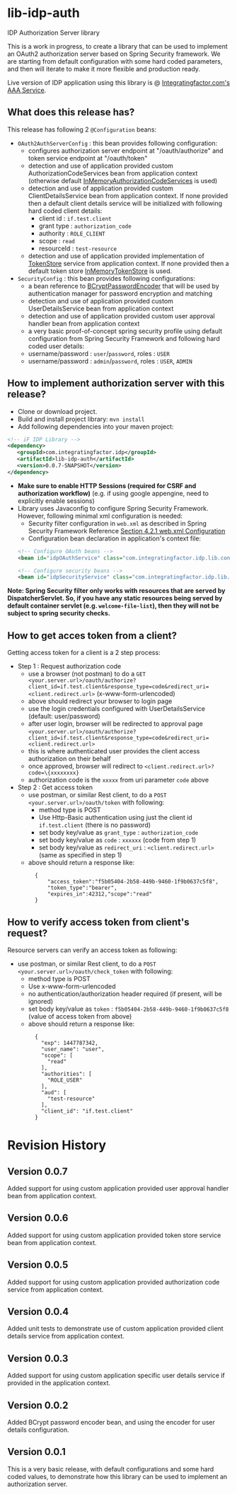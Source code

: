 # lib-idp-auth
IDP Authorization Server library  

This is a work in progress, to create a library that can be used to implement an OAuth2 authorization server based on Spring Security framework. We are starting from default configuration with some hard coded parameters, and then will iterate to make it more flexible and production ready.  

Live version of IDP application using this library is @ [Integratingfactor.com's AAA Service](https://if-idp.appspot.com).

## What does this release has?
This release has following 2 `@Configuration` beans:
* `OAuth2AuthServerConfig` : this bean provides following configuration:
  * configures authorization server endpoint at "/oauth/authorize" and token service endpoint at "/oauth/token"
  * detection and use of application provided custom AuthorizationCodeServices bean from application context (otherwise default [InMemoryAuthorizationCodeServices](http://docs.spring.io/spring-security/oauth/apidocs/org/springframework/security/oauth2/provider/code/InMemoryAuthorizationCodeServices.html) is used)
  * detection and use of application provided custom ClientDetailsService bean from application context. If none provided
  then a default client details service will be initialized with following hard coded client details:
    * client id : `if.test.client`  
    * grant type : `authorization_code`  
    * authority : `ROLE_CLIENT`  
    * scope : `read`  
    * resourceId : `test-resource`  
  * detection and use of application provided implementation of [TokenStore](http://docs.spring.io/spring-security/oauth/apidocs/org/springframework/security/oauth2/provider/token/TokenStore.html) service from application context. If none provided then a default token store [InMemoryTokenStore](http://docs.spring.io/spring-security/oauth/apidocs/org/springframework/security/oauth2/provider/token/store/InMemoryTokenStore.html) is used.  
* `SecurityConfig` : this bean provides following configurations:
  * a bean reference to [BCryptPasswordEncoder](http://docs.spring.io/spring-security/site/docs/3.2.9.RELEASE/apidocs/org/springframework/security/crypto/bcrypt/BCryptPasswordEncoder.html) that will be used by authentication manager for password encryption and matching
  * detection and use of application provided custom UserDetailsService bean from application context
  * detection and use of application provided custom user approval handler bean from application context
  * a very basic proof-of-concept spring security profile using default configuration from Spring Security Framework and following hard coded user details:
  * username/password : `user`/`password`, roles : `USER`
  * username/password : `admin`/`password`, roles : `USER`, `ADMIN`

## How to implement authorization server with this release?
* Clone or download project.  
* Build and install project library: `mvn install`  
* Add following dependencies into your maven project:
```XML
<!-- iF IDP Library -->
<dependency>
   <groupId>com.integratingfactor.idp</groupId>
   <artifactId>lib-idp-auth</artifactId>
   <version>0.0.7-SNAPSHOT</version>
</dependency>
```
* **Make sure to enable HTTP Sessions (required for CSRF and authorization workflow)** (e.g. if using google appengine, need to explicitly enable sessions)
* Library uses Javaconfig to configure Spring Security Framework. However, following minimal xml configuration is needed:
  * Security filter configuration in `web.xml` as described in Spring Security Framework Reference [Section 4.2.1 web.xml Configuration](http://docs.spring.io/spring-security/site/docs/4.0.3.RELEASE/reference/htmlsingle/#ns-web-xml)
  * Configuration bean declaration in application's context file:  
  ```XML
  <!-- Configure OAuth beans -->  
  <bean id="idpOAuthService" class="com.integratingfactor.idp.lib.config.OAuth2AuthServerConfig"/>  

  <!-- Configure security beans -->  
  <bean id="idpSecurityService" class="com.integratingfactor.idp.lib.config.SecurityConfig"/>
  ```

**Note: Spring Security filter only works with resources that are served by DispatcherServlet. So, if you have any static resources being served by default container servlet (e.g. `welcome-file-list`), then they will not be subject to spring security checks.**

## How to get acces token from a client?
Getting access token for a client is a 2 step process:
* Step 1 : Request authorization code
  * use a browser (not postman) to do a `GET <your.server.url>/oauth/authorize?client_id=if.test.client&response_type=code&redirect_uri=<client.redirect.url>` (x-www-form-urlencoded)
  * above should redirect your browser to login page
  * use the login credentials configured with UserDetailsService (default: user/password)
  * after user login, browser will be redirected to approval page `<your.server.url>/oauth/authorize?client_id=if.test.client&response_type=code&redirect_uri=<client.redirect.url>`
  * this is where authenticated user provides the client access authorization on their behalf
  * once approved, browser will redirect to `<client.redirect.url>?code=\{xxxxxxxx}`
  * authorization code is the `xxxxx` from uri parameter `code` above
* Step 2 : Get access token
  * use postman, or similar Rest client, to do a `POST <your.server.url>/oauth/token` with following:
    * method type is POST
    * Use Http-Basic authentication using just the client id `if.test.client` (there is no password)
    * set body key/value as `grant_type` : `authorization_code`
    * set body key/value as `code` : `xxxxxx` (code from step 1)
    * set body key/value as `redirect_uri` : `<client.redirect.url>` (same as specified in step 1)
  * above should return a response like:  
    ```
      {  
          "access_token":"f5b05404-2b58-449b-9460-1f9b0637c5f8",  
          "token_type":"bearer",  
          "expires_in":42312,"scope":"read"  
      }
    ```

## How to verify access token from client's request?
Resource servers can verify an access token as following:
* use postman, or similar Rest client, to do a `POST <your.server.url>/oauth/check_token` with following:
    * method type is POST
    * Use x-www-form-urlencoded
    * no authentication/authorization header required (if present, will be ignored)
    * set body key/value as `token` : `f5b05404-2b58-449b-9460-1f9b0637c5f8` (value of access token from above)
  * above should return a response like:  
    ```
      {
        "exp": 1447787342,
        "user_name": "user",
        "scope": [
          "read"
        ],
        "authorities": [
          "ROLE_USER"
        ],
        "aud": [
          "test-resource"
        ],
        "client_id": "if.test.client"
      }
    ```

# Revision History
## Version 0.0.7
Added support for using custom application provided user approval handler bean from application context.

## Version 0.0.6
Added support for using custom application provided token store service bean from application context.

## Version 0.0.5
Added support for using custom application provided authorization code service from application context.

## Version 0.0.4
Added unit tests to demonstrate use of custom application provided client details service from application context.

## Version 0.0.3
Added support for using custom application specific user details service if provided in the application context.

## Version 0.0.2
Added BCrypt password encoder bean, and using the encoder for user details configuration.

## Version 0.0.1
This is a very basic release, with default configurations and some hard coded values, to demonstrate how this library can be used to implement an authorization server.

